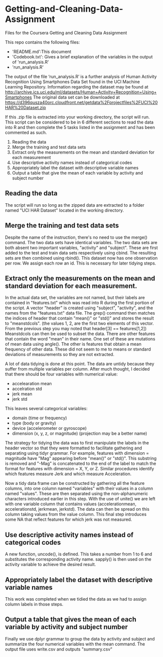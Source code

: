 # Getting-and-Cleaning-Data-Assignment
Files for the Coursera Getting and Cleaning Data Assignment

This repo contains the following files:
- 'README.md':This document
- 'Codebook.txt': Gives a brief explanation of the variables in the output of 'run_analysis.R'
- 'run_analysis.R'

The output of the file ‘run_analysis.R’ is a further analysis of Human Activity Recognition Using Smartphones Data Set found in the UCI Machine Learning Repository. Information regarding the dataset may be found at
http://archive.ics.uci.edu/ml/datasets/Human+Activity+Recognition+Using+Smartphones 
The original data set can be downloaded at 
https://d396qusza40orc.cloudfront.net/getdata%2Fprojectfiles%2FUCI%20HAR%20Dataset.zip

If this .zip file is extracted into your working directory, the script will run. 
This script can be considered to be in 6 different sections to read the data into R and then complete the 5 tasks listed in the assignment and has been commented as such. 

1. Reading the data
2. Merge the training and test data sets
3. Extract only the measurements on the mean and standard deviation for each measurement
4. Use descriptive activity names instead of categorical codes
5. Appropriately label the dataset with descriptive variable names
6. Output a table that give the mean of each variable by activity and subject number

## Reading the data
The script will run so long as the zipped data are extracted to a folder named "UCI HAR Dataset" located in the working directory. 

## Merge the training and test data sets
Despite the name of the instruction, there's no need to use the merge() command. The two data sets have identical variables. The two data sets are both absent two important variables, "activity" and "subject". These are first added to the test and train data sets respectively using cbind. The resulting sets are then combined using rbind(). 
This dataset now has one observation per row. We assign each row an id. This is necessary for later tidying steps. 

## Extract only the measurements on the mean and standard deviation for each measurement. 
In the actual data set, the variables are not named, but their labels are contained in "features.txt" which was read into R during the first portion of the script. A vector "header" is created using "subject", "activity", and the names from the "features.txt" data file. The grep() command then matches the indices of header that contain "mean()" or "std()" and stores the result to "meanstdcols". (the values 1, 2, are the first two elements of this vector. From the previous step you may noted that header[3] == features[1,2]) Meanstdcols can then be used to subset the data. 
There are other features that contain the word "mean" in their name. One set of these are mutations of mean data using angle(). The other is features that obtain a mean frequency of other data. These did not seem to me to means or standard deviations of measurements so they are not extracted. 

A lot of data tidying is done at this point. The data are untidy because they suffer from multiple variables per column. After much thought, I decided that there should be four variables with numerical value: 
- accelearation mean 
- accelration std 
- jerk mean 
- jerk std 

This leaves several categorical variables:
- domain (time or frequency)
- type (body or gravity)
- device (accelerometer or gyroscope)
- dimension (x, y, z, or magnitude) (projection may be a better name)

The strategy for tidying the data was to first manipulate the labels in the header vector so that they were formatted to facilitate gathering and separating using tidyr grammar. For example, features with dimension = magnitude have "Mag" appearing before "mean()" or "std()". This substring is removed and "-Mag" is concatenated to the end of the label to match the format for features with dimension = X, Y, or Z. Similar procedures identify which features measure Jerk and which measure Acceleration. 

Now a tidy data frame can be constructed by gathering all the feature columns, into one column named "variables" with their values in a column named "values". These are then separated using the non-alphanumeric characters introduced earlier in this step. With the use of unite() we are left with one variable column that contains values (accelerationmean, accelerationstd, jerkmean, jerkstd). The data can then be spread on this column taking values from the value column. This final step introduces some NA that reflect features for which jerk was not measured. 

## Use descriptive activity names instead of categorical codes
A new function, uncode(), is defined. This takes a number from 1 to 6 and substitutes the corresponding activity name. sapply() is then used on the activity variable to achieve the desired result. 

## Appropriately label the dataset with descriptive variable names
This work was completed when we tidied the data as we had to assign column labels in those steps. 

## Output a table that gives the mean of each variable by activity and subject number
Finally we use dplyr grammar to group the data by activity and subject and summarize the four numerical variables with the mean command. The output file uses write.csv and outputs "summary.csv"
